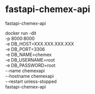 # fastapi-chemex-api
fastapi-chemex-api



docker run -dit \
  -p 8000:8000 \
  -e DB_HOST=XXX.XXX.XXX.XXX \
  -e DB_PORT=3306 \
  -e DB_NAME=chemex \
  -e DB_USERNAME=root \
  -e DB_PASSWORD=root \
  --name chemexapi \
  --hostname chemexapi \
  --restart unless-stopped \
  fastapi-chemex-api
